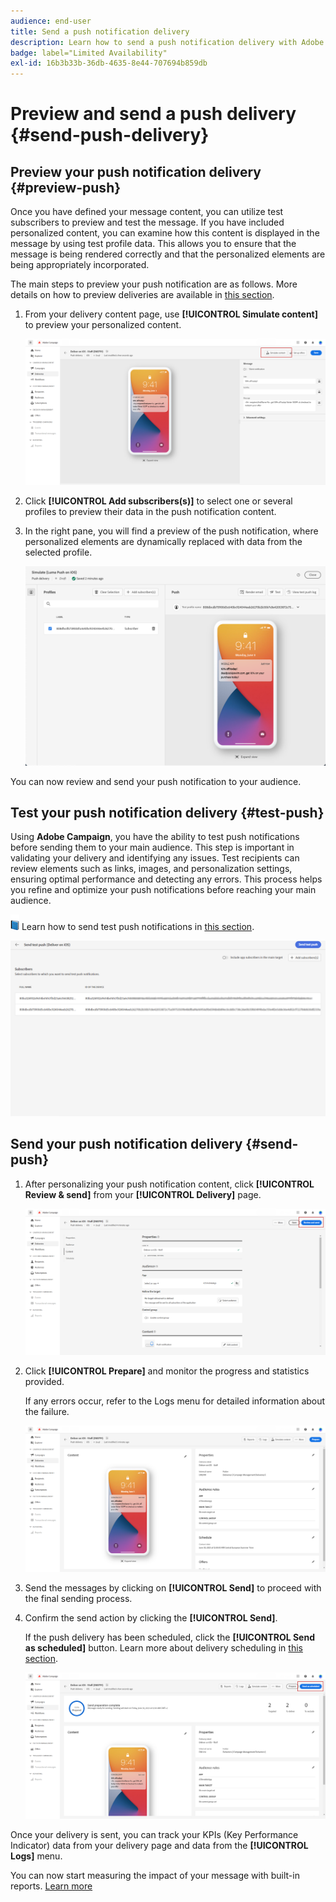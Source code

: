 ```yaml
---
audience: end-user
title: Send a push notification delivery
description: Learn how to send a push notification delivery with Adobe Campaign Web
badge: label="Limited Availability"
exl-id: 16b3b33b-36db-4635-8e44-707694b859db
---
```

# Preview and send a push delivery {#send-push-delivery}

## Preview your push notification delivery {#preview-push}

Once you have defined your message content, you can utilize test subscribers to preview and test the message. If you have included personalized content, you can examine how this content is displayed in the message by using test profile data. This allows you to ensure that the message is being rendered correctly and that the personalized elements are being appropriately incorporated.

The main steps to preview your push notification are as follows. More details on how to preview deliveries are available in [this section](../preview-test/preview-content.md).

1. From your delivery content page, use **[!UICONTROL Simulate content]** to preview your personalized content.

    ![](assets/push_send_1.png)

1. Click **[!UICONTROL Add subscribers(s)]** to select one or several profiles to preview their data in the push notification content.


    <!--Once your test subscribers are selected, click **[!UICONTROL Select]**.
    ![](assets/push_send_5.png)-->

1. In the right pane, you will find a preview of the push notification, where personalized elements are dynamically replaced with data from the selected profile.

    ![](assets/push_send_7.png)

You can now review and send your push notification to your audience.

## Test your push notification delivery {#test-push}

Using **Adobe Campaign**, you have the ability to test push notifications before sending them to your main audience. This step is important in validating your delivery and identifying any issues. 
Test recipients can review elements such as links, images, and personalization settings, ensuring optimal performance and detecting any errors. This process helps you refine and optimize your push notifications before reaching your main audience.

![](../assets/do-not-localize/book.png) Learn how to send test push notifications in [this section](../preview-test/test-deliveries.md#subscribers).

![](assets/push_send_6.png)

## Send your push notification delivery {#send-push}

1. After personalizing your push notification content, click **[!UICONTROL Review & send]** from your **[!UICONTROL Delivery]** page.

    ![](assets/push_send_2.png)

1. Click **[!UICONTROL Prepare]** and monitor the progress and statistics provided. 

    If any errors occur, refer to the Logs menu for detailed information about the failure.

    ![](assets/push_send_3.png)

1. Send the messages by clicking on **[!UICONTROL Send]** to proceed with the final sending process. 

1. Confirm the send action by clicking the **[!UICONTROL Send]**. 

    If the push delivery has been scheduled, click the **[!UICONTROL Send as scheduled]** button. Learn more about delivery scheduling in [this section](../msg/gs-messages.md#schedule-the-delivery-sending).

    ![](assets/push_send_4.png)

Once your delivery is sent, you can track your KPIs (Key Performance Indicator) data from your delivery page and data from the **[!UICONTROL Logs]** menu.

You can now start measuring the impact of your message with built-in reports. [Learn more](../reporting/push-report.md)
